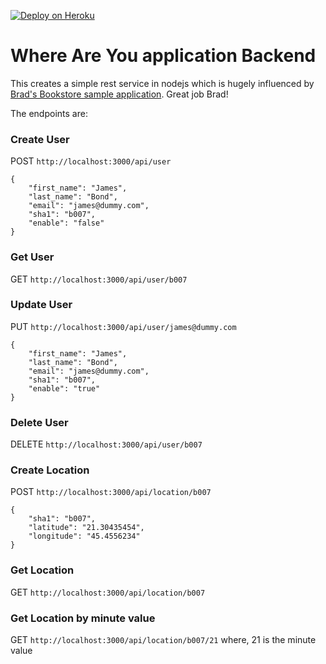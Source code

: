 [![Deploy on Heroku](https://www.herokucdn.com/deploy/button.png)](https://heroku.com/deploy)

# Where Are You application Backend

This creates a simple rest service in nodejs which is hugely influenced by [Brad's
Bookstore sample application](https://github.com/bradtraversy/bookstore). Great job Brad!

The endpoints are:

### Create User
POST `http://localhost:3000/api/user`
```
{
	"first_name": "James",
	"last_name": "Bond",
	"email": "james@dummy.com",
	"sha1": "b007",
	"enable": "false"
}
```

### Get User
GET `http://localhost:3000/api/user/b007`

### Update User
PUT `http://localhost:3000/api/user/james@dummy.com`
```
{
	"first_name": "James",
	"last_name": "Bond",
	"email": "james@dummy.com",
	"sha1": "b007",
	"enable": "true"
}
```

### Delete User
DELETE `http://localhost:3000/api/user/b007`

### Create Location
POST `http://localhost:3000/api/location/b007`
```
{
	"sha1": "b007",
	"latitude": "21.30435454",
	"longitude": "45.4556234"
}
```

### Get Location
GET `http://localhost:3000/api/location/b007`

### Get Location by minute value
GET `http://localhost:3000/api/location/b007/21`
where, 21 is the minute value
